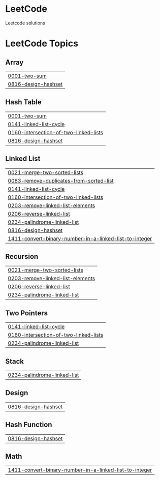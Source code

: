 # LeetCode
Leetcode solutions

<!---LeetCode Topics Start-->
# LeetCode Topics
## Array
|  |
| ------- |
| [0001-two-sum](https://github.com/JayeshPadhiar/LeetCode/tree/master/0001-two-sum) |
| [0816-design-hashset](https://github.com/JayeshPadhiar/LeetCode/tree/master/0816-design-hashset) |
## Hash Table
|  |
| ------- |
| [0001-two-sum](https://github.com/JayeshPadhiar/LeetCode/tree/master/0001-two-sum) |
| [0141-linked-list-cycle](https://github.com/JayeshPadhiar/LeetCode/tree/master/0141-linked-list-cycle) |
| [0160-intersection-of-two-linked-lists](https://github.com/JayeshPadhiar/LeetCode/tree/master/0160-intersection-of-two-linked-lists) |
| [0816-design-hashset](https://github.com/JayeshPadhiar/LeetCode/tree/master/0816-design-hashset) |
## Linked List
|  |
| ------- |
| [0021-merge-two-sorted-lists](https://github.com/JayeshPadhiar/LeetCode/tree/master/0021-merge-two-sorted-lists) |
| [0083-remove-duplicates-from-sorted-list](https://github.com/JayeshPadhiar/LeetCode/tree/master/0083-remove-duplicates-from-sorted-list) |
| [0141-linked-list-cycle](https://github.com/JayeshPadhiar/LeetCode/tree/master/0141-linked-list-cycle) |
| [0160-intersection-of-two-linked-lists](https://github.com/JayeshPadhiar/LeetCode/tree/master/0160-intersection-of-two-linked-lists) |
| [0203-remove-linked-list-elements](https://github.com/JayeshPadhiar/LeetCode/tree/master/0203-remove-linked-list-elements) |
| [0206-reverse-linked-list](https://github.com/JayeshPadhiar/LeetCode/tree/master/0206-reverse-linked-list) |
| [0234-palindrome-linked-list](https://github.com/JayeshPadhiar/LeetCode/tree/master/0234-palindrome-linked-list) |
| [0816-design-hashset](https://github.com/JayeshPadhiar/LeetCode/tree/master/0816-design-hashset) |
| [1411-convert-binary-number-in-a-linked-list-to-integer](https://github.com/JayeshPadhiar/LeetCode/tree/master/1411-convert-binary-number-in-a-linked-list-to-integer) |
## Recursion
|  |
| ------- |
| [0021-merge-two-sorted-lists](https://github.com/JayeshPadhiar/LeetCode/tree/master/0021-merge-two-sorted-lists) |
| [0203-remove-linked-list-elements](https://github.com/JayeshPadhiar/LeetCode/tree/master/0203-remove-linked-list-elements) |
| [0206-reverse-linked-list](https://github.com/JayeshPadhiar/LeetCode/tree/master/0206-reverse-linked-list) |
| [0234-palindrome-linked-list](https://github.com/JayeshPadhiar/LeetCode/tree/master/0234-palindrome-linked-list) |
## Two Pointers
|  |
| ------- |
| [0141-linked-list-cycle](https://github.com/JayeshPadhiar/LeetCode/tree/master/0141-linked-list-cycle) |
| [0160-intersection-of-two-linked-lists](https://github.com/JayeshPadhiar/LeetCode/tree/master/0160-intersection-of-two-linked-lists) |
| [0234-palindrome-linked-list](https://github.com/JayeshPadhiar/LeetCode/tree/master/0234-palindrome-linked-list) |
## Stack
|  |
| ------- |
| [0234-palindrome-linked-list](https://github.com/JayeshPadhiar/LeetCode/tree/master/0234-palindrome-linked-list) |
## Design
|  |
| ------- |
| [0816-design-hashset](https://github.com/JayeshPadhiar/LeetCode/tree/master/0816-design-hashset) |
## Hash Function
|  |
| ------- |
| [0816-design-hashset](https://github.com/JayeshPadhiar/LeetCode/tree/master/0816-design-hashset) |
## Math
|  |
| ------- |
| [1411-convert-binary-number-in-a-linked-list-to-integer](https://github.com/JayeshPadhiar/LeetCode/tree/master/1411-convert-binary-number-in-a-linked-list-to-integer) |
<!---LeetCode Topics End-->